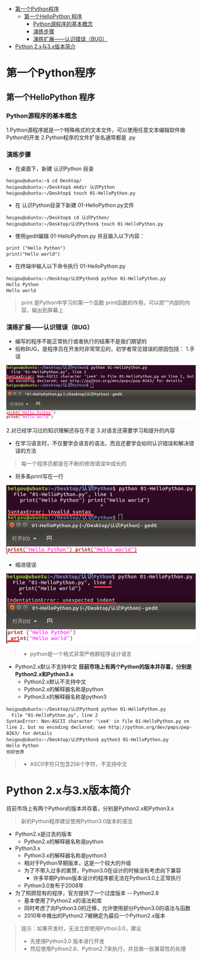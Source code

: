 <!-- TOC depthFrom:1 depthTo:6 withLinks:1 updateOnSave:1 orderedList:0 -->

- [第一个Python程序](#第一个python程序)
	- [第一个HelloPython 程序](#第一个hellopython-程序)
		- [Python源程序的基本概念](#python源程序的基本概念)
		- [演练步骤](#演练步骤)
		- [演练扩展——认识错误（BUG）](#演练扩展认识错误bug)
- [Python 2.x与3.x版本简介](#python-2x与3x版本简介)

<!-- /TOC -->
# 第一个Python程序

## 第一个HelloPython 程序
### Python源程序的基本概念
1.Python源程序就是一个特殊格式的文本文件，可以使用任意文本编辑软件做Python的开发
2.Python程序的文件扩张名通常都是 .py
### 演练步骤
+ 在桌面下，新建 认识Python 目录
```
heigou@ubuntu:~$ cd Desktop/
heigou@ubuntu:~/Desktop$ mkdir 认识Python
heigou@ubuntu:~/Desktop$ touch 01-HelloPython.py
```
+ 在 认识Python目录下新建 01-HelloPython.py文件
```
heigou@ubuntu:~/Desktop$ cd 认识Python/
heigou@ubuntu:~/Desktop/认识Python$ touch 01-HelloPython.py
```
+ 使用gedit编辑 01-HelloPython.py 并且输入以下内容：
```
print ("Hello Python")
print("Hello world")
```
+ 在终端中输入以下命令执行 01-HelloPython.py
```
heigou@ubuntu:~/Desktop/认识Python$ python 01-HelloPython.py
Hello Python
Hello world
```
> print 是Python中学习的第一个函数
> print函数的作用，可以把””内部的内容，输出到屏幕上

### 演练扩展——认识错误（BUG）
+ 编写的程序不能正常执行或者执行的结果不是我们期望的
+ 俗称BUG，是程序员在开发时非常常见的，初学者常见错误的原因包括：
1.手误

![printerror](image/printerror.png)

2.对已经学习过的知识理解还存在不足
3.对语言还需要学习和提升的内容
+ 在学习语言时，不仅要学会语言的语法，而且还要学会如何认识错误和解决错误的方法
> 每一个程序员都是在不断的修改错误中成长的

+ 将多条print写在一行

![printerror2](image/printerror2.png)

+ 缩进错误

![printerror1](image/printerror1.png)

> + python是一个格式非常严格额程序设计语言

+ Python2.x默认不支持中文
**目前市场上有两个Python的版本并存着，分别是Python2.x和Python3.x**
  + Python2.x默认不支持中文
  + Python2.x的解释器名称是python
  + Python3.x的解释器名称是python3

```
heigou@ubuntu:~/Desktop/认识Python$ python 01-HelloPython.py
  File "01-HelloPython.py", line 2
SyntaxError: Non-ASCII character '\xe4' in file 01-HelloPython.py on line 2, but no encoding declared; see http://python.org/dev/peps/pep-0263/ for details
heigou@ubuntu:~/Desktop/认识Python$ python3 01-HelloPython.py
Hello Python
你好世界
```
> + ASCII字符只包含256个字符，不支持中文

# Python 2.x与3.x版本简介

目前市场上有两个Python的版本并存着，分别是Python2.x和Python3.x
> 新的Python程序建议使用Python3.0版本的语法

+ Python2.x是过去的版本
  + Python2.x的解释器名称是python
+ Python3.x
  + Python3.x的解释器名称是python3
  + 相对于Python早期版本，这是一个较大的升级
  + 为了不带入过多的累赘，Python3.0在设计的时候没有考虑向下兼容
    + 许多早期Python版本设计的程序都无法在Python3.0上正常执行
  + Python3.0发布于2008年
+ 为了照顾现有的程序，官方提供了一个过度版本 -- Python2.6
  + 基本使用了Python2.x的语法和库
  + 同时考虑了向Python3.0的迁移，允许使用部分Python3.0的语法与函数
  + 2010年中推出的Python2.7被确定为最后一个Python2.x版本
> 提示：如果开发时，无法立即使用Python3.0，建议
> + 先使用Python3.0 版本进行开发
> + 然后使用Python2.6、Python2.7来执行，并且做一些兼容性的处理
